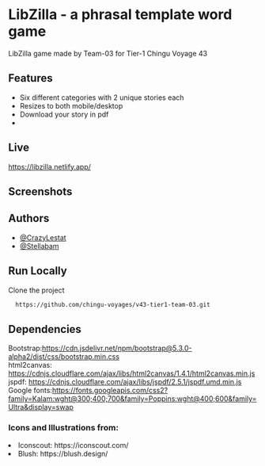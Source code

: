 # LibZilla - a phrasal template word game

LibZilla game made by Team-03 for Tier-1 Chingu Voyage 43 

## Features

- Six different categories with 2 unique stories each
- Resizes to both mobile/desktop
- Download your story in pdf
- 

## Live

https://libzilla.netlify.app/ 

## Screenshots



## Authors

- [@CrazyLestat](https://github.com/CrazyLestat)
- [@Stellabam](https://github.com/Stellabam)


## Run Locally

Clone the project

```bash
  https://github.com/chingu-voyages/v43-tier1-team-03.git
```
## Dependencies
Bootstrap:https://cdn.jsdelivr.net/npm/bootstrap@5.3.0-alpha2/dist/css/bootstrap.min.css <br>
html2canvas: https://cdnjs.cloudflare.com/ajax/libs/html2canvas/1.4.1/html2canvas.min.js <br>
jspdf: https://cdnjs.cloudflare.com/ajax/libs/jspdf/2.5.1/jspdf.umd.min.js <br>
Google fonts:https://fonts.googleapis.com/css2?family=Kalam:wght@300;400;700&family=Poppins:wght@400;600&family=Ultra&display=swap


<h3>Icons and Illustrations from:</h3>
<li>Iconscout: https://iconscout.com/ </li>
<li>Blush: https://blush.design/ </li>
